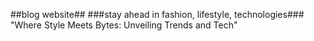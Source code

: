 ##blog website##
 ###stay ahead in fashion, lifestyle, technologies###
"Where Style Meets Bytes: Unveiling Trends and Tech"